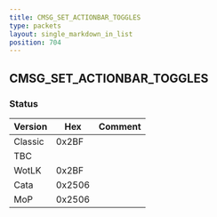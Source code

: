```yaml
---
title: CMSG_SET_ACTIONBAR_TOGGLES
type: packets
layout: single_markdown_in_list
position: 704
---
```


## CMSG_SET_ACTIONBAR_TOGGLES

### Status

Version    | Hex        | Comment
---------- | ---------- | ---------- 
Classic    | 0x2BF      | 
TBC        |            |
WotLK      | 0x2BF      | 
Cata       | 0x2506     | 
MoP        | 0x2506     | 